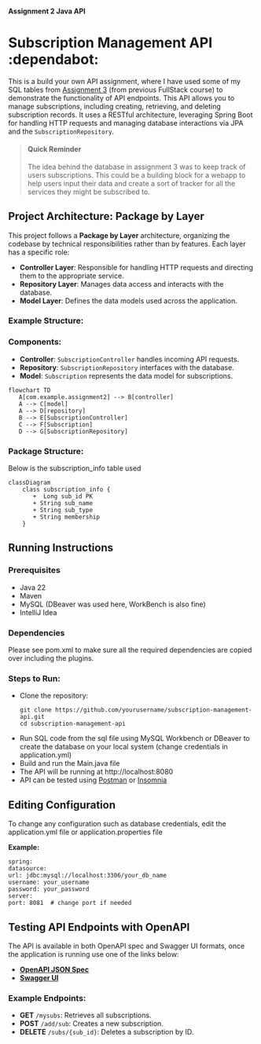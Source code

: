 #### Assignment 2 Java API
# Subscription Management API :dependabot:
This is a build your own API assignment, where I have used some of my SQL tables from [Assignment 3](https://github.com/laila-sb/CFG-Assignment3) (from previous FullStack course) to demonstrate the functionality of API endpoints. 
This API allows you to manage subscriptions, including creating, retrieving, and deleting subscription records. It uses a RESTful architecture, leveraging Spring Boot for handling HTTP requests and managing database interactions via JPA and the `SubscriptionRepository`.


> #### Quick Reminder
>The idea behind the database in assignment 3 was to keep track of users subscriptions. This could be a building block for a webapp to help users input their data and create a sort of tracker for all the services they might be subscribed to.




## Project Architecture: Package by Layer

This project follows a **Package by Layer** architecture, organizing the codebase by technical responsibilities rather than by features. Each layer has a specific role:

- **Controller Layer**: Responsible for handling HTTP requests and directing them to the appropriate service.
- **Repository Layer**: Manages data access and interacts with the database.
- **Model Layer**: Defines the data models used across the application.

### Example Structure:

### Components:
- **Controller**: `SubscriptionController` handles incoming API requests.
- **Repository**: `SubscriptionRepository` interfaces with the database.
- **Model**: `Subscription` represents the data model for subscriptions.

```mermaid
flowchart TD
   A[com.example.assignment2] --> B[controller]
   A --> C[model]
   A --> D[repository]
   B --> E[SubscriptionController]
   C --> F[Subscription]
   D --> G[SubscriptionRepository]
```
### Package Structure:
Below is the subscription_info table used
```mermaid
classDiagram
    class subscription_info {
       +  Long sub_id PK
       + String sub_name
       + String sub_type
       + String membership
    }
```

## Running Instructions

### Prerequisites
- Java 22
- Maven
- MySQL (DBeaver was used here, WorkBench is also fine)
- IntelliJ Idea

### Dependencies
Please see pom.xml to make sure all the required dependencies are copied over including the plugins.

### Steps to Run:
- Clone the repository:
   ```
   git clone https://github.com/yourusername/subscription-management-api.git
   cd subscription-management-api
- Run SQL code from the sql file using MySQL Workbench or DBeaver to create the database on your local system (change credentials in application.yml)
- Build and run the Main.java file
- The API will be running at http://localhost:8080 
- API can be tested using [Postman](https://www.postman.com/) or [Insomnia](https://insomnia.rest/)


## Editing Configuration
To change any configuration such as database credentials, edit the application.yml file or application.properties file


**Example:**
```
spring:
datasource:
url: jdbc:mysql://localhost:3306/your_db_name
username: your_username
password: your_password
server:
port: 8081  # change port if needed
```


## Testing API Endpoints with OpenAPI

The API is available in both OpenAPI spec and Swagger UI formats, once the application is running use one of the links below:

- [**OpenAPI JSON Spec**](http://localhost:8080/v3/api-docs)
- [**Swagger UI**](http://localhost:8080/swagger-ui.html)

### Example Endpoints:
- **GET** `/mysubs`: Retrieves all subscriptions.
- **POST** `/add/sub`: Creates a new subscription.
- **DELETE** `/subs/{sub_id}`: Deletes a subscription by ID.

